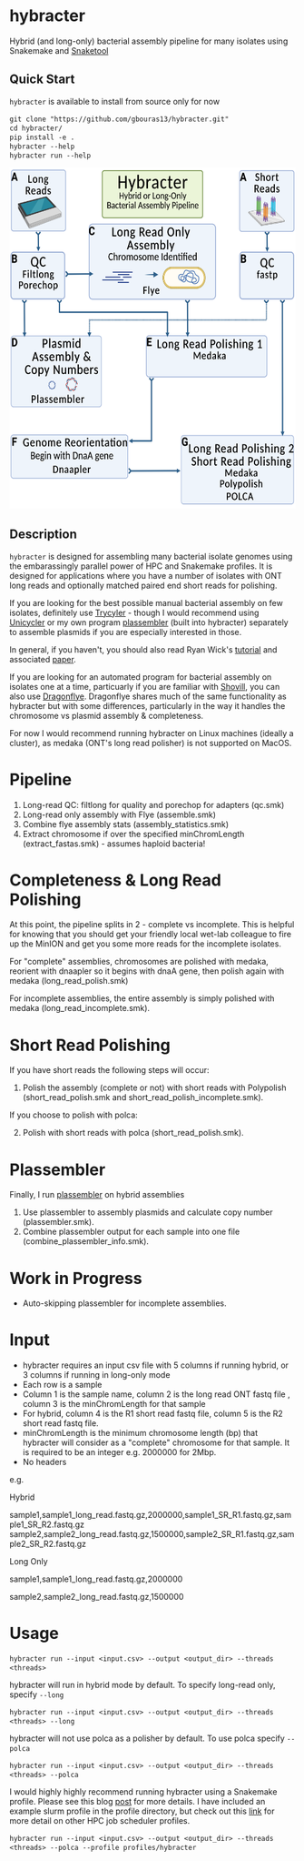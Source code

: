 # hybracter
Hybrid (and long-only) bacterial assembly pipeline for many isolates using Snakemake and [Snaketool](https://github.com/beardymcjohnface/Snaketool)

## Quick Start

`hybracter` is available to install from source only for now

```
git clone "https://github.com/gbouras13/hybracter.git"
cd hybracter/
pip install -e .
hybracter --help
hybracter run --help
```

<p align="center">
  <img src="img/hybracter.png" alt="Hybracter" height=600>
</p>

## Description

`hybracter` is designed for assembling many bacterial isolate genomes using the embarassingly parallel power of HPC and Snakemake profiles. It is designed for applications where you have a number of isolates with ONT long reads and optionally matched paired end short reads for polishing.

If you are looking for the best possible manual bacterial assembly on few isolates, definitely use [Trycyler](https://github.com/rrwick/Trycycler) - though I would recommend using [Unicycler](https://github.com/rrwick/Unicycler) or my own program [plassembler](https://github.com/gbouras13/plassembler) (built into hybracter) separately to assemble plasmids if you are especially interested in those.

In general, if you haven't, you should also read Ryan Wick's [tutorial](https://github.com/rrwick/Perfect-bacterial-genome-tutorial) and associated [paper](https://doi.org/10.1371/journal.pcbi.1010905).

If you are looking for an automated program for bacterial assembly on isolates one at a time, particuarly if you are familiar with [Shovill](https://github.com/tseemann/shovill), you can also use [Dragonflye](https://github.com/rpetit3/dragonflye). Dragonflye shares much of the same functionality as hybracter but with some differences, particularly in the way it handles the chromosome vs plasmid assembly & completeness.

For now I would recommend running hybracter on Linux machines (ideally a cluster), as medaka (ONT's long read polisher) is not supported on MacOS.

Pipeline
==========

1. Long-read QC: filtlong for quality and porechop for adapters (qc.smk)
2. Long-read only assembly with Flye (assemble.smk)
3. Combine flye assembly stats (assembly_statistics.smk)
4. Extract chromosome if over the specified minChromLength (extract_fastas.smk) - assumes haploid bacteria!

Completeness & Long Read Polishing
===========

At this point, the pipeline splits in 2 - complete vs incomplete. This is helpful for knowing that you should get your friendly local wet-lab colleague to fire up the MinION and get you some more reads for the incomplete isolates.

For "complete" assemblies, chromosomes are polished with medaka, reorient with dnaapler so it begins with dnaA gene, then polish again with medaka (long_read_polish.smk)

For incomplete assemblies, the entire assembly is simply polished with medaka (long_read_incomplete.smk).

Short Read Polishing
===========

If you have short reads the following steps will occur:

1. Polish the assembly (complete or not) with short reads with Polypolish (short_read_polish.smk and short_read_polish_incomplete.smk).

If you choose to polish with polca:

2. Polish with short reads with polca (short_read_polish.smk).

Plassembler
===========

Finally, I run [plassembler](https://github.com/gbouras13/plassembler) on hybrid assemblies

1. Use plassembler to assembly plasmids and calculate copy number (plassembler.smk).
2. Combine plassembler output for each sample into one file (combine_plassembler_info.smk).

Work in Progress
==========
* Auto-skipping plassembler for incomplete assemblies.

Input
=======

* hybracter requires an input csv file with 5 columns if running hybrid, or 3 columns if running in long-only mode
* Each row is a sample
* Column 1 is the sample name, column 2 is the long read ONT fastq file , column 3 is the minChromLength for that sample
* For hybrid, column 4 is the R1 short read fastq file, column 5 is the R2 short read fastq file.
* minChromLength is the minimum chromosome length (bp) that hybracter will consider as a "complete" chromosome for that sample. It is required to be an integer e.g. 2000000 for 2Mbp.
* No headers

e.g.

Hybrid

sample1,sample1_long_read.fastq.gz,2000000,sample1_SR_R1.fastq.gz,sample1_SR_R2.fastq.gz
sample2,sample2_long_read.fastq.gz,1500000,sample2_SR_R1.fastq.gz,sample2_SR_R2.fastq.gz

Long Only

sample1,sample1_long_read.fastq.gz,2000000

sample2,sample2_long_read.fastq.gz,1500000


Usage
=======

```
hybracter run --input <input.csv> --output <output_dir> --threads <threads>
```

hybracter will run in hybrid mode by default. To specify long-read only, specify `--long`

```
hybracter run --input <input.csv> --output <output_dir> --threads <threads> --long
```

hybracter will not use polca as a polisher by default. To use polca specify `--polca`

```
hybracter run --input <input.csv> --output <output_dir> --threads <threads> --polca
```

I would highly highly recommend running hybracter using a Snakemake profile. Please see this blog [post](https://fame.flinders.edu.au/blog/2021/08/02/snakemake-profiles-updated) for more details. I have included an example slurm profile in the profile directory, but check out this [link](https://github.com/Snakemake-Profiles) for more detail on other HPC job scheduler profiles.

```
hybracter run --input <input.csv> --output <output_dir> --threads <threads> --polca --profile profiles/hybracter
```

